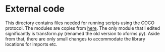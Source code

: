# External code

This directory contains files needed for running scripts using the COCO protocol. The modules are copies from [here](https://github.com/pytorch/vision/tree/v0.3.0/references/detection). The only module that I edited significantly is transform.py (renamed the old version to xforms.py). Aside from that, there are only small changes to accommodate the library locations for imports etc.
